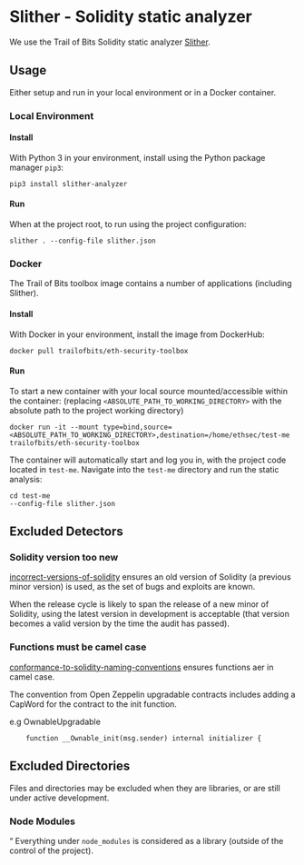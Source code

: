 # Slither - Solidity static analyzer

We use the Trail of Bits Solidity static analyzer [Slither](https://github.com/crytic/slither).

## Usage

Either setup and run in your local environment or in a Docker container.

### Local Environment

#### Install

With Python 3 in your environment, install using the Python package manager `pip3`:

```shell
pip3 install slither-analyzer
```

#### Run

When at the project root, to run using the project configuration:

```shell
slither . --config-file slither.json
```

### Docker

The Trail of Bits toolbox image contains a number of applications (including Slither).

#### Install

With Docker in your environment, install the image from DockerHub:

```shell
docker pull trailofbits/eth-security-toolbox
```

#### Run

To start a new container with your local source mounted/accessible within the container:
(replacing `<ABSOLUTE_PATH_TO_WORKING_DIRECTORY>` with the absolute path to the project working directory)

```shell
docker run -it --mount type=bind,source=<ABSOLUTE_PATH_TO_WORKING_DIRECTORY>,destination=/home/ethsec/test-me trailofbits/eth-security-toolbox
```

The container will automatically start and log you in, with the project code located in `test-me`.
Navigate into the `test-me` directory and run the static analysis:

```shell
cd test-me
--config-file slither.json
```

## Excluded Detectors

### Solidity version too new

[incorrect-versions-of-solidity](https://github.com/crytic/slither/wiki/Detector-Documentation#incorrect-versions-of-solidity)
ensures an old version of Solidity (a previous minor version) is used, as the set of bugs and exploits are known.

When the release cycle is likely to span the release of a new minor of Solidity, using the latest version in development is acceptable (that version becomes a valid version by the time the audit has passed).

### Functions must be camel case

[conformance-to-solidity-naming-conventions](https://github.com/crytic/slither/wiki/Detector-Documentation#conformance-to-solidity-naming-conventions)
ensures functions aer in camel case.

The convention from Open Zeppelin upgradable contracts includes adding a CapWord for the contract to the init function.

e.g OwnableUpgradable

```solidity
    function __Ownable_init(msg.sender) internal initializer {
```

## Excluded Directories

Files and directories may be excluded when they are libraries, or are still under active development.

### Node Modules

“
Everything under `node_modules` is considered as a library (outside of the control of the project).
